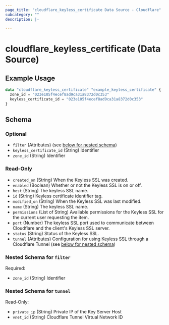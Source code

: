 ```yaml
---
page_title: "cloudflare_keyless_certificate Data Source - Cloudflare"
subcategory: ""
description: |-
  
---
```


# cloudflare_keyless_certificate (Data Source)



## Example Usage

```terraform
data "cloudflare_keyless_certificate" "example_keyless_certificate" {
  zone_id = "023e105f4ecef8ad9ca31a8372d0c353"
  keyless_certificate_id = "023e105f4ecef8ad9ca31a8372d0c353"
}
```

<!-- schema generated by tfplugindocs -->
## Schema

### Optional

- `filter` (Attributes) (see [below for nested schema](#nestedatt--filter))
- `keyless_certificate_id` (String) Identifier
- `zone_id` (String) Identifier

### Read-Only

- `created_on` (String) When the Keyless SSL was created.
- `enabled` (Boolean) Whether or not the Keyless SSL is on or off.
- `host` (String) The keyless SSL name.
- `id` (String) Keyless certificate identifier tag.
- `modified_on` (String) When the Keyless SSL was last modified.
- `name` (String) The keyless SSL name.
- `permissions` (List of String) Available permissions for the Keyless SSL for the current user requesting the item.
- `port` (Number) The keyless SSL port used to communicate between Cloudflare and the client's Keyless SSL server.
- `status` (String) Status of the Keyless SSL.
- `tunnel` (Attributes) Configuration for using Keyless SSL through a Cloudflare Tunnel (see [below for nested schema](#nestedatt--tunnel))

<a id="nestedatt--filter"></a>
### Nested Schema for `filter`

Required:

- `zone_id` (String) Identifier


<a id="nestedatt--tunnel"></a>
### Nested Schema for `tunnel`

Read-Only:

- `private_ip` (String) Private IP of the Key Server Host
- `vnet_id` (String) Cloudflare Tunnel Virtual Network ID


